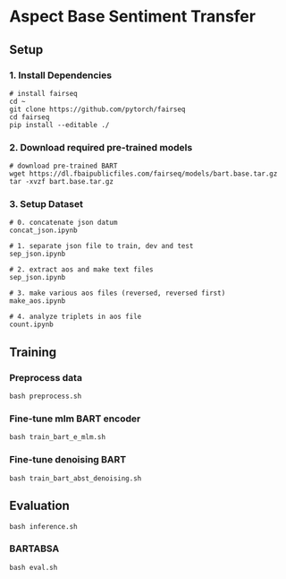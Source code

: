 # Aspect Base Sentiment Transfer

## Setup

### 1. Install Dependencies

```shell
# install fairseq
cd ~
git clone https://github.com/pytorch/fairseq
cd fairseq
pip install --editable ./
```

### 2. Download required pre-trained models

```shell
# download pre-trained BART
wget https://dl.fbaipublicfiles.com/fairseq/models/bart.base.tar.gz
tar -xvzf bart.base.tar.gz
```
### 3. Setup Dataset

```
# 0. concatenate json datum
concat_json.ipynb

# 1. separate json file to train, dev and test
sep_json.ipynb

# 2. extract aos and make text files
sep_json.ipynb

# 3. make various aos files (reversed, reversed first) 
make_aos.ipynb

# 4. analyze triplets in aos file
count.ipynb
```



## Training

### Preprocess data

```shell
bash preprocess.sh
```

### Fine-tune mlm BART encoder 

```shell
bash train_bart_e_mlm.sh
```

### Fine-tune denoising BART

```shell
bash train_bart_abst_denoising.sh
```

## Evaluation

```shell
bash inference.sh
```
### BARTABSA

```shell
bash eval.sh
```
